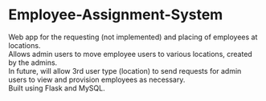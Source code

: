 # Employee-Assignment-System
Web app for the requesting (not implemented) and placing of employees at locations. <br>
Allows admin users to move employee users to various locations, created by the admins. <br>
In future, will allow 3rd user type (location) to send requests for admin users to view and 
provision employees as necessary. <br>
Built using Flask and MySQL.
